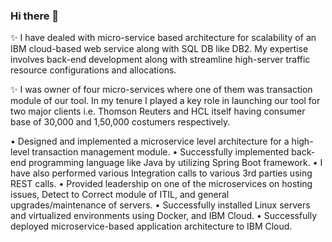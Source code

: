 ### Hi there 👋

:sparkles: I have dealed with micro-service based architecture for scalability of an IBM cloud-based web service along with SQL DB like DB2. My expertise involves back-end development along with streamline high-server traffic resource configurations and allocations.

:sparkles: I was owner of four micro-services where one of them was transaction module of our tool. In my tenure I played a key role in launching our tool for two major clients i.e. Thomson Reuters and HCL itself having consumer base of 30,000 and 1,50,000 costumers respectively.

• Designed and implemented a microservice level architecture for a high-level transaction management module.
• Successfully implemented back-end programming language like Java by utilizing Spring Boot framework.
• I have also performed various Integration calls to various 3rd parties using REST calls.
• Provided leadership on one of the microservices on hosting issues, Detect to Correct module of ITIL, and general upgrades/maintenance of servers.
• Successfully installed Linux servers and virtualized environments using Docker, and IBM Cloud.
• Successfully deployed microservice-based application architecture to IBM Cloud.

